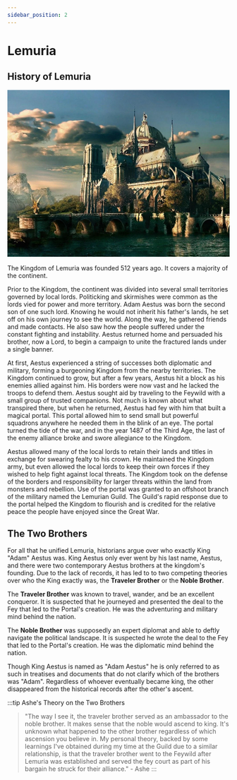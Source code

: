 ```yaml
---
sidebar_position: 2
---
```

# Lemuria

## History of Lemuria

![history](/img/archives/history.png)

The Kingdom of Lemuria was founded 512 years ago. It covers a majority of the continent.

Prior to the Kingdom, the continent was divided into several small territories governed by local lords. Politicking and skirmishes were common as the lords vied for power and more territory. Adam Aestus was born the second son of one such lord. Knowing he would not inherit his father's lands, he set off on his own journey to see the world. Along the way, he gathered friends and made contacts. He also saw how the people suffered under the constant fighting and instability. Aestus returned home and persuaded his brother, now a Lord, to begin a campaign to unite the fractured lands under a single banner.

At first, Aestus experienced a string of successes both diplomatic and military, forming a burgeoning Kingdom from the nearby territories. The Kingdom continued to grow, but after a few years, Aestus hit a block as his enemies allied against him. His borders were now vast and he lacked the troops to defend them. Aestus sought aid by traveling to the Feywild with a small group of trusted companions. Not much is known about what transpired there, but when he returned, Aestus had fey with him that built a magical portal. This portal allowed him to send small but powerful squadrons anywhere he needed them in the blink of an eye. The portal turned the tide of the war, and in the year 1487 of the Third Age, the last of the enemy alliance broke and swore allegiance to the Kingdom.

Aestus allowed many of the local lords to retain their lands and titles in exchange for swearing fealty to his crown. He maintained the Kingdom army, but even allowed the local lords to keep their own forces if they wished to help fight against local threats. The Kingdom took on the defense of the borders and responsibility for larger threats within the land from monsters and rebellion. Use of the portal was granted to an offshoot branch of the military named the Lemurian Guild. The Guild's rapid response due to the portal helped the Kingdom to flourish and is credited for the relative peace the people have enjoyed since the Great War.

## The Two Brothers

For all that he unified Lemuria, historians argue over who exactly King "Adam" Aestus was. King Aestus only ever went by his last name, Aestus, and there were two contemporary Aestus brothers at the kingdom's founding. Due to the lack of records, it has led to to two competing theories over who the King exactly was, the **Traveler Brother** or the **Noble Brother**. 

The **Traveler Brother** was known to travel, wander, and be an excellent conqueror. It is suspected that he journeyed and presented the deal to the Fey that led to the Portal's creation. He was the adventuring and military mind behind the nation. 

The **Noble Brother** was supposedly an expert diplomat and able to deftly navigate the political landscape. It is suspected he wrote the deal to the Fey that led to the Portal's creation. He was the diplomatic mind behind the nation.

Though King Aestus is named as "Adam Aestus" he is only referred to as such in treatises and documents that do not clarify which of the brothers was "Adam". Regardless of whoever eventually became king, the other disappeared from the historical records after the other's ascent.

:::tip Ashe's Theory on the Two Brothers
> "The way I see it, the traveler brother served as an ambassador to the noble brother. It makes sense that the noble would ascend to king. It's unknown what happened to the other brother regardless of which ascension you believe in. My personal theory, backed by some learnings I've obtained during my time at the Guild due to a similar relationship, is that the traveler brother went to the Feywild after Lemuria was established and served the fey court as part of his bargain he struck for their alliance." - Ashe
:::
